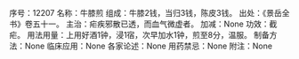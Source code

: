 序号：12207
名称：牛膝煎
组成：牛膝2钱，当归3钱，陈皮3钱。
出处：《景岳全书》卷五十一。
主治：疟疾邪散已透，而血气微虚者。
加减：None
功效：截疟。
用法用量：上用好酒1钟，浸1宿，次早加水1钟，煎至8分，温服。
制备方法：None
临床应用：None
各家论述：None
用药禁忌：None
附注：None
